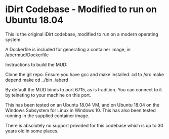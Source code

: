 # iDirt Codebase - Modified to run on Ubuntu 18.04

This is the original iDirt codebase, modified to run on a modern operating system. 

A Dockerfile is included for generating a container image, in /abermud/Dockerfile

Instructions to build the MUD:

Clone the git repo.
Ensure you have gcc and make installed.
cd to /src
make depend
make
cd ../bin
./aberd

By default the MUD binds to port 6715, as is tradition. You can connect to it by telneting to your machine on this port.

This has been tested on an Ubuntu 18.04 VM, and on Ubuntu 18.04 on the Windows Subsystem for Linux in Windows 10.
This has also been tested running in the supplied container image.

There is absolutely no support provided for this codebase which is up to 30 years old in some places.
